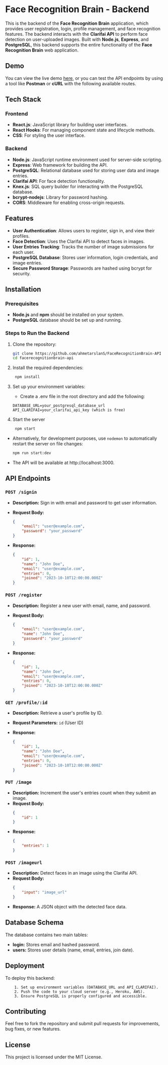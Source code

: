 # Face Recognition Brain - Backend

This is the backend of the **Face Recognition Brain** application, which provides user registration, login, profile management, and face recognition features. The backend interacts with the **Clarifai API** to perform face detection on user-uploaded images. Built with **Node.js**, **Express**, and **PostgreSQL**, this backend supports the entire functionality of the **Face Recognition Brain** web application.

## Demo

You can view the live demo [here](https://smart-brain-frontend-29200474981c.herokuapp.com/), or you can test the API endpoints by using a tool like **Postman** or **cURL** with the following available routes.


## Tech Stack
### Frontend
- **React.js**: JavaScript library for building user interfaces.
- **React Hooks**: For managing component state and lifecycle methods.
- **CSS**: For styling the user interface.
### Backend
- **Node.js**: JavaScript runtime environment used for server-side scripting.
- **Express**: Web framework for building the API.
- **PostgreSQL**: Relational database used for storing user data and image entries.
- **Clarifai API**: For face detection functionality.
- **Knex.js**: SQL query builder for interacting with the PostgreSQL database.
- **bcrypt-nodejs**: Library for password hashing.
- **CORS**: Middleware for enabling cross-origin requests.

## Features

- **User Authentication**: Allows users to register, sign in, and view their profiles.
- **Face Detection**: Uses the Clarifai API to detect faces in images.
- **User Entries Tracking**: Tracks the number of image submissions for each user.
- **PostgreSQL Database**: Stores user information, login credentials, and image entries.
- **Secure Password Storage**: Passwords are hashed using bcrypt for security.

## Installation

### Prerequisites

- **Node.js** and **npm** should be installed on your system.
- **PostgreSQL** database should be set up and running.

### Steps to Run the Backend

1. Clone the repository:

   ```bash
   git clone https://github.com/ahmetarslanS/FaceRecognitionBrain-API
   cd facerecognitionbrain-api

2. Install the required dependencies:
   ```bash
    npm install

3. Set up your environment variables: 
    * Create a .env file in the root directory and add the following:
    ```env
    DATABASE_URL=your_postgresql_database_url
    API_CLARIFAI=your_clarifai_api_key (which is free)

4. Start the server
   ```bash
    npm start

- Alternatively, for development purposes, use `nodemon` to automatically restart the server on file changes:
    ```bash
    npm run start:dev

- The API will be available at http://localhost:3000.

## API Endpoints

### `POST /signin`

* **Description:** Sign in with email and password to get user information.
* **Request Body:** 

    ```json
    {
        "email": "user@example.com",
        "password": "your_password"
    }

* **Response:** 
    ```json
    {
        "id": 1,
        "name": "John Doe",
        "email": "user@example.com",
        "entries": 0,
        "joined": "2023-10-10T12:00:00.000Z"
    }

### `POST /register`

* **Description:** Register a new user with email, name, and password.
* **Request Body:**

    ```json
    {
        "email": "user@example.com",
        "name": "John Doe",
        "password": "your_password"
    }

* **Response:** 
    ```json
    {
        "id": 1,
        "name": "John Doe",
        "email": "user@example.com",
        "entries": 0,
        "joined": "2023-10-10T12:00:00.000Z"
    }

### `GET /profile/:id`

* **Description:** Retrieve a user's profile by ID.
* **Request Parameters:** `id` (User ID)

* **Response:** 
    ```json
    {
        "id": 1,
        "name": "John Doe",
        "email": "user@example.com",
        "entries": 0,
        "joined": "2023-10-10T12:00:00.000Z"
    }

### `PUT /image`

* **Description:** Increment the user's entries count when they submit an image.
* **Request Body:**
    ```json
    {
        "id": 1
    }

* **Response:** 
    ```json
    {
        "entries": 1
    }

### `POST /imageurl`

* **Description:** Detect faces in an image using the Clarifai API.
* **Request Body:**
    ```json
    {
        "input": "image_url"
    }

* **Response:** A JSON object with the detected face data.

## Database Schema

The database contains two main tables:

* **login:** Stores email and hashed password.
* **users:** Stores user details (name, email, entries, join date).

## Deployment

To deploy this backend:

        1. Set up environment variables (DATABASE_URL and API_CLARIFAI).
        2. Push the code to your cloud server (e.g., Heroku, AWS).
        3. Ensure PostgreSQL is properly configured and accessible.

## Contributing

Feel free to fork the repository and submit pull requests for improvements, bug fixes, or new features.

## License

This project is licensed under the MIT License.
